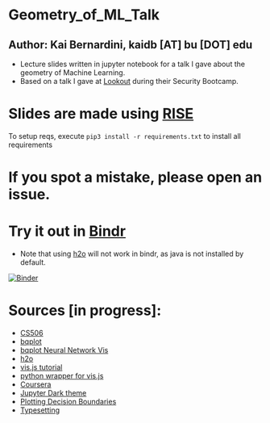 # Geometry_of_ML_Talk
## Author: Kai Bernardini, kaidb [AT] bu [DOT] edu
- Lecture slides written in jupyter notebook for a talk I gave about the geometry of Machine Learning.
- Based on a talk I gave at  [Lookout](https://www.lookout.com/) during their Security Bootcamp. 


# Slides are made using [RISE](https://github.com/damianavila/RISE)


 To setup reqs, execute `pip3 install -r requirements.txt` to install all requirements

# If you spot a mistake, please open an issue. 


# Try it out in [Bindr](https://mybinder.org/)
- Note that using [h2o](https://www.h2o.ai/) will not work in bindr, as java is not installed by default. 

[![Binder](https://mybinder.org/badge.svg)](https://mybinder.org/v2/gh/kaidb/Geometry_of_ML_Talk.git/master)


# Sources [in progress]: 
- [CS506](https://github.com/mcrovella/CS506-Computational-Tools-for-Data-Science)
- [bqplot](https://github.com/bloomberg/bqplot/tree/master/examples)
- [bqplot Neural Network Vis](https://github.com/bloomberg/bqplot/blob/master/examples/Applications/Neural%20Network.ipynb)
- [h2o](http://docs.h2o.ai/h2o/latest-stable/h2o-docs/data-science/glm.html)
- [vis.js tutorial](https://www.codementor.io/isaib.cicourel/visjs-visualization-in-jupyter-notebook-phgb3fjv0)
- [python wrapper for vis.js](http://nbviewer.jupyter.org/github/brm/plot3d/blob/master/plot3d.ipynb)
- [Coursera](https://www.coursera.org)
- [Jupyter Dark theme](https://github.com/dunovank/jupyter-themes)
- [Plotting Decision Boundaries](http://scikit-learn.org/stable/auto_examples/ensemble/plot_voting_decision_regions.html)
- [Typesetting ](https://tex.stackexchange.com/questions/183090/replicate-the-singular-value-decomposition-figure-in-latex)

